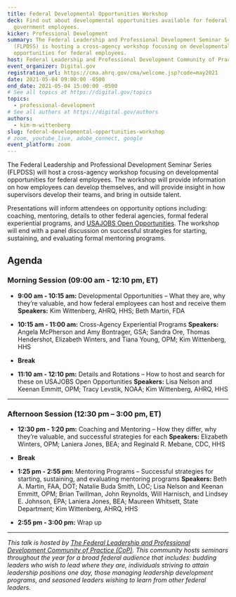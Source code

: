 ```yaml
---
title: Federal Developmental Opportunities Workshop
deck: Find out about developmental opportunities available for federal
  government employees.
kicker: Professional Development
summary: The Federal Leadership and Professional Development Seminar Series
  (FLPDSS) is hosting a cross-agency workshop focusing on developmental
  opportunities for federal employees.
host: Federal Leadership and Professional Development Community of Practice
event_organizer: Digital.gov
registration_url: https://cma.ahrq.gov/cma/welcome.jsp?code=may2021
date: 2021-05-04 09:00:00 -0500
end_date: 2021-05-04 15:00:00 -0500
# See all topics at https://digital.gov/topics
topics:
  - professional-development
# See all authors at https://digital.gov/authors
authors:
  - kim-m-wittenberg
slug: federal-developmental-opportunities-workshop
# zoom, youtube_live, adobe_connect, google
event_platform: zoom
---
```

The Federal Leadership and Professional Development Seminar Series (FLPDSS) will host a cross-agency workshop focusing on developmental opportunities for federal employees. The workshop will provide information on how employees can develop themselves, and will provide insight in how supervisors develop their teams, and bring in outside talent.

Presentations will inform attendees on opportunity options including: coaching, mentoring, details to other federal agencies, formal federal experiential programs, and [USAJOBS Open Opportunities](https://openopps.usajobs.gov/). The workshop will end with a panel discussion on successful strategies for starting, sustaining, and evaluating formal mentoring programs.

## Agenda

### Morning Session (09:00 am - 12:10 pm, ET)

* **9:00 am - 10:15 am:** Developmental Opportunities – What they are, why they’re valuable, and how federal employees can host and receive them
  **Speakers:** Kim Wittenberg, AHRQ, HHS; Beth Martin, FDA

* **10:15 am - 11:00 am:** Cross-Agency Experiential Programs
  **Speakers:** Angela McPherson and Amy Bontrager, GSA; Sandra Ore, Thomas Hendershot, Elizabeth Winters, and Tiana Young, OPM; Kim Wittenberg, HHS

* **Break**

* **11:10 am - 12:10 pm:** Details and Rotations – How to host and search for these on USAJOBS Open Opportunities
  **Speakers:** Lisa Nelson and Keenan Emmitt, OPM; Tracy Levstik, NOAA; Kim Wittenberg, AHRQ, HHS

- - -

### Afternoon Session (12:30 pm – 3:00 pm, ET)

* **12:30 pm - 1:20 pm:** Coaching and Mentoring – How they differ, why they’re valuable, and successful strategies for each 
  **Speakers:** Elizabeth Winters, OPM; Laniera Jones, BEA; and Reginald R. Mebane, CDC, HHS

* **Break**

* **1:25 pm - 2:55 pm:** Mentoring Programs – Successful strategies for starting, sustaining, and evaluating mentoring programs
  **Speakers:** Beth A. Martin, FAA, DOT; Natalie Buda Smith, LOC; Lisa Nelson and Keenan Emmitt, OPM; Brian Twillman, John Reynolds, Will Harnisch, and Lindsey E. Johnson, EPA; Laniera Jones, BEA; Maureen Whitsett, State Department; Kim Wittenberg, AHRQ, HHS

* **2:55 pm - 3:00 pm:** Wrap up

- - -

*This talk is hosted by [The Federal Leadership and Professional Development Community of Practice (CoP)](https://digital.gov/communities/federal-leadership-professional-development/). This community hosts seminars throughout the year for a broad federal audience that includes: budding leaders who wish to lead where they are, individuals striving to attain leadership positions one day, those managing leadership development programs, and seasoned leaders wishing to learn from other federal leaders.*
